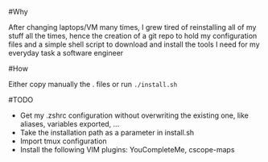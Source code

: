 #Why

After changing laptops/VM many times, I grew tired of
reinstalling all of my stuff all the times, hence the
creation of a git repo to hold my configuration files
and a simple shell script to download and install the
tools I need for my everyday task a software engineer

#How

Either copy manually the . files or run `./install.sh`

#TODO

 * Get my .zshrc configuration without overwriting the existing one,
   like aliases, variables exported, ...
 * Take the installation path as a parameter in install.sh
 * Import tmux configuration
 * Install the following VIM plugins: YouCompleteMe, cscope-maps
